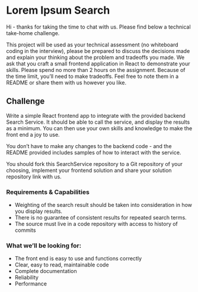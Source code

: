 # Lorem Ipsum Search

Hi - thanks for taking the time to chat with us. Please find below a technical take-home challenge.

This project will be used as your technical assessment (no whiteboard coding in the interview), please be prepared to
discuss the decisions made and explain your thinking about the problem and tradeoffs you made. We ask that you craft a
small frontend application in React to demonstrate your skills. Please spend no more than 2 hours on the assignment.
Because of the time limit, you’ll need to make tradeoffs. Feel free to note them in a README or share them with us
however you like.

## Challenge

Write a simple React frontend app to integrate with the provided backend Search Service. It should be able to call the
service, and display the results as a minimum. You can then use your own skills and knowledge to make the front end a
joy to use.

You don’t have to make any changes to the backend code - and the README provided includes samples of how to interact
with the service.

You should fork this SearchService repository to a Git repository of your choosing, implement your frontend solution
and share your solution repository link with us.

### Requirements & Capabilities

- Weighting of the search result should be taken into consideration in how you display results.
- There is no guarantee of consistent results for repeated search terms.
- The source must live in a code repository with access to history of commits

### What we’ll be looking for:

- The front end is easy to use and functions correctly
- Clear, easy to read, maintainable code
- Complete documentation
- Reliability
- Performance

